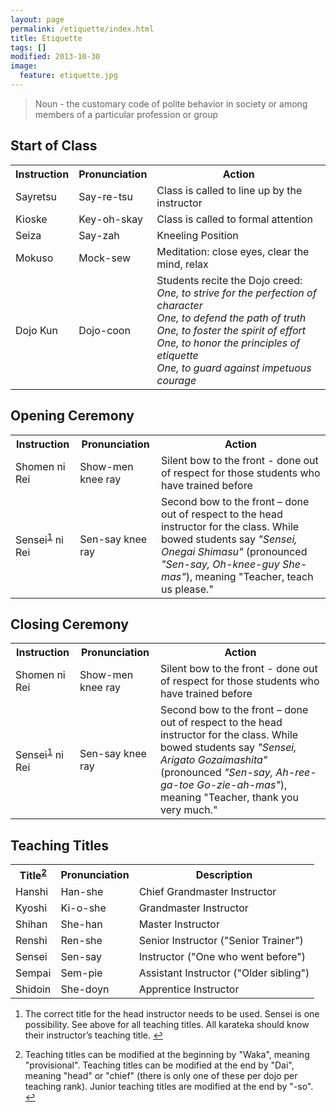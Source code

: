 ```yaml
---
layout: page
permalink: /etiquette/index.html
title: Etiquette
tags: []
modified: 2013-10-30
image:
  feature: etiquette.jpg
---
```


> Noun - the customary code of polite behavior in society or among members of a particular profession or group

## Start of Class

<table class="svkc">
<tr><th>Instruction</th><th>Pronunciation</th><th>Action</th></tr>
<tr><td>Sayretsu</td><td>Say-re-tsu</td><td>Class is called to line up by the instructor</td></tr>
<tr><td>Kioske</td><td>Key-oh-skay</td><td>Class is called to formal attention</td></tr>
<tr><td>Seiza</td><td>Say-zah</td><td>Kneeling Position</td></tr>
<tr><td>Mokuso</td><td>Mock-sew</td><td>Meditation: close eyes, clear the mind, relax</td></tr>
<tr><td>Dojo Kun</td><td>Dojo-coon</td><td>Students recite the Dojo creed:<br><em>
One, to strive for the perfection of character<br>
One, to defend the path of truth<br>
One, to foster the spirit of effort<br>
One, to honor the principles of etiquette<br>
One, to guard against impetuous courage<br></em>
</td></tr>
</table>

## Opening Ceremony

<table class="svkc">
<tr><th>Instruction</th><th>Pronunciation</th><th>Action</th></tr>
<tr><td>Shomen ni Rei</td><td>Show-men knee ray</td>
<td>Silent bow to the front - done out of respect for those students who have 
trained before</td></tr>
<tr><td>Sensei<sup id="fnref:1"><a href="#fn:1" rel="footnote">1</a></sup> ni Rei</td>
<td>Sen-say knee ray</td><td>Second bow to the front – done out of respect to the 
head instructor for the class. While bowed students say <em>"Sensei, Onegai Shimasu"</em> 
(pronounced <em>"Sen-say, Oh-knee-guy She-mas"</em>), meaning "Teacher, teach us please."</td></tr>
</table>

## Closing Ceremony

<table class="svkc">
<tr><th>Instruction</th><th>Pronunciation</th><th>Action</th></tr>
<tr><td>Shomen ni Rei</td><td>Show-men knee ray</td>
<td>Silent bow to the front - done out of respect for those students who have 
trained before</td></tr>
<tr><td>Sensei<sup id="fnref:1"><a href="#fn:1" rel="footnote">1</a></sup> ni Rei</td>
<td>Sen-say knee ray</td><td>Second bow to the front – done out of respect to the 
head instructor for the class. While bowed students say <em>"Sensei, Arigato Gozaimashita"</em> 
(pronounced <em>"Sen-say, Ah-ree-ga-toe Go-zie-ah-mas"</em>), meaning "Teacher, thank you very much."</td></tr>
</table>
 	 
## Teaching Titles

<table class="svkc">
<tr><th>Title<sup id="fnref:2"><a href="#fn:2" rel="footnote">2</a></sup></th><th>Pronunciation</th><th>Description</th></tr>
<tr><td>Hanshi</td><td>Han-she</td><td>Chief Grandmaster Instructor</td></tr>
<tr><td>Kyoshi</td><td>Ki-o-she</td><td>Grandmaster Instructor</td></tr>
<tr><td>Shihan</td><td>She-han</td><td>Master Instructor</td></tr>
<tr><td>Renshi</td><td>Ren-she</td><td>Senior Instructor ("Senior Trainer")</td></tr>
<tr><td>Sensei</td><td>Sen-say</td><td>Instructor ("One who went before")</td></tr>
<tr><td>Sempai</td><td>Sem-pie</td><td>Assistant Instructor ("Older sibling")</td></tr>
<tr><td>Shidoin</td><td>She-doyn</td><td>Apprentice Instructor</td></tr>
</table>

<div class="footnotes">
  <ol>
    <li id="fn:1">
      <p>The correct title for the head instructor needs to be used. Sensei is one possibility. See above for all teaching titles. All karateka should know their instructor’s teaching title.  <a href="#fnref:1" rel="reference">&#8617;</a></p>
    </li>
    <li id="fn:2">
      <p>Teaching titles can be modified at the beginning by "Waka", meaning "provisional". 
Teaching titles can be modified at the end by "Dai", meaning "head" or "chief" (there is only one of these per dojo per teaching rank). 
Junior teaching titles are modified at the end by "-so".  <a href="#fnref:2" rel="reference">&#8617;</a></p>
    </li>
  </ol>
</div>

